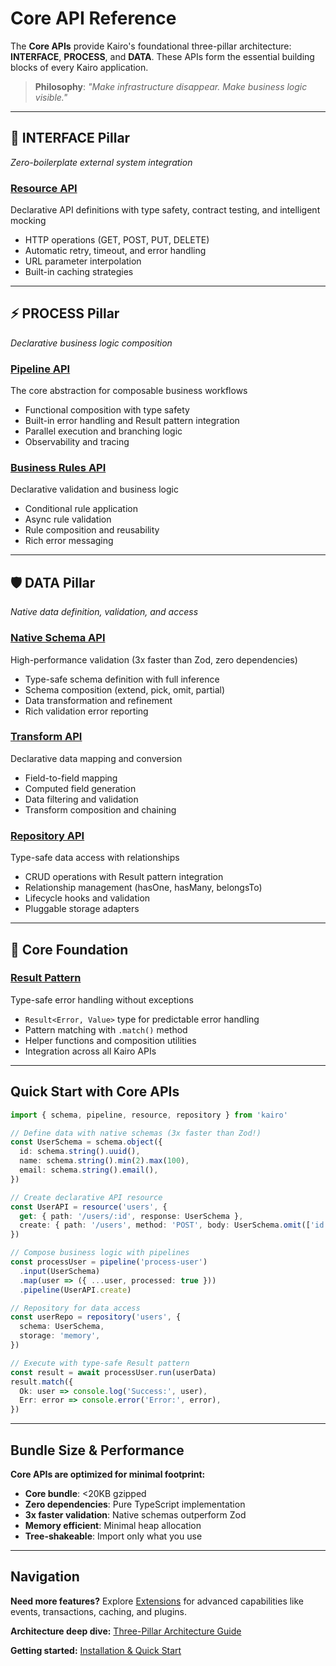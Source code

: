# Core API Reference

The **Core APIs** provide Kairo's foundational three-pillar architecture: **INTERFACE**, **PROCESS**, and **DATA**. These APIs form the essential building blocks of every Kairo application.

> **Philosophy**: _"Make infrastructure disappear. Make business logic visible."_

---

## 🔗 INTERFACE Pillar

_Zero-boilerplate external system integration_

### [Resource API](/api/core/resource)

Declarative API definitions with type safety, contract testing, and intelligent mocking

- HTTP operations (GET, POST, PUT, DELETE)
- Automatic retry, timeout, and error handling
- URL parameter interpolation
- Built-in caching strategies

---

## ⚡ PROCESS Pillar

_Declarative business logic composition_

### [Pipeline API](/api/core/pipeline)

The core abstraction for composable business workflows

- Functional composition with type safety
- Built-in error handling and Result pattern integration
- Parallel execution and branching logic
- Observability and tracing

### [Business Rules API](/api/core/rules)

Declarative validation and business logic

- Conditional rule application
- Async rule validation
- Rule composition and reusability
- Rich error messaging

---

## 🛡️ DATA Pillar

_Native data definition, validation, and access_

### [Native Schema API](/api/core/schema)

High-performance validation (3x faster than Zod, zero dependencies)

- Type-safe schema definition with full inference
- Schema composition (extend, pick, omit, partial)
- Data transformation and refinement
- Rich validation error reporting

### [Transform API](/api/core/transform)

Declarative data mapping and conversion

- Field-to-field mapping
- Computed field generation
- Data filtering and validation
- Transform composition and chaining

### [Repository API](/api/core/repository)

Type-safe data access with relationships

- CRUD operations with Result pattern integration
- Relationship management (hasOne, hasMany, belongsTo)
- Lifecycle hooks and validation
- Pluggable storage adapters

---

## 🚀 Core Foundation

### [Result Pattern](/api/core/result)

Type-safe error handling without exceptions

- `Result<Error, Value>` type for predictable error handling
- Pattern matching with `.match()` method
- Helper functions and composition utilities
- Integration across all Kairo APIs

---

## Quick Start with Core APIs

```typescript
import { schema, pipeline, resource, repository } from 'kairo'

// Define data with native schemas (3x faster than Zod!)
const UserSchema = schema.object({
  id: schema.string().uuid(),
  name: schema.string().min(2).max(100),
  email: schema.string().email(),
})

// Create declarative API resource
const UserAPI = resource('users', {
  get: { path: '/users/:id', response: UserSchema },
  create: { path: '/users', method: 'POST', body: UserSchema.omit(['id']) },
})

// Compose business logic with pipelines
const processUser = pipeline('process-user')
  .input(UserSchema)
  .map(user => ({ ...user, processed: true }))
  .pipeline(UserAPI.create)

// Repository for data access
const userRepo = repository('users', {
  schema: UserSchema,
  storage: 'memory',
})

// Execute with type-safe Result pattern
const result = await processUser.run(userData)
result.match({
  Ok: user => console.log('Success:', user),
  Err: error => console.error('Error:', error),
})
```

---

## Bundle Size & Performance

**Core APIs are optimized for minimal footprint:**

- **Core bundle**: <20KB gzipped
- **Zero dependencies**: Pure TypeScript implementation
- **3x faster validation**: Native schemas outperform Zod
- **Memory efficient**: Minimal heap allocation
- **Tree-shakeable**: Import only what you use

---

## Navigation

**Need more features?** Explore [Extensions](/api/extensions/) for advanced capabilities like events, transactions, caching, and plugins.

**Architecture deep dive:** [Three-Pillar Architecture Guide](/guide/architecture)

**Getting started:** [Installation & Quick Start](/guide/getting-started)
